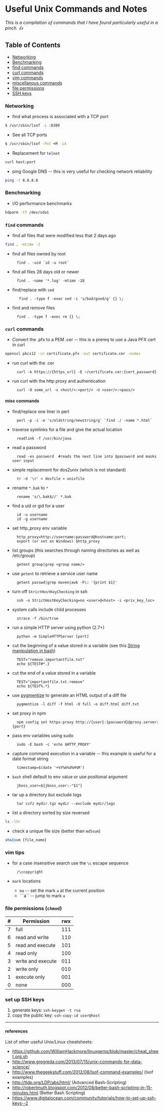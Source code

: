 Useful Unix Commands and Notes
==============================

_This is a compilation of commands that I have found particularly useful in a pinch. :+1:_

## Table of Contents

* [Networking](#networking)  
* [Benchmarking](#benchmarking)
* [find commands](#find-commands)  
* [curl commands](#curl-commands)  
* [vim commands](#vim-tips)
* [miscellanous commands](#misc-commands)  
* [file permissions](#file-permissions-chmod)  
* [SSH keys](#set-up-ssh-keys)

### Networking

* find what process is associated with a TCP port

```bash
$ /usr/sbin/lsof -i :8380
```
		
* See all TCP ports

```bash
$ /usr/sbin/lsof -Pnl +M -i4
```

* Replacement for `telnet`
	
```bash
curl host:port
```

* ping Google DNS -- this is very useful for checking network reliability

```bash
ping -t 8.8.8.8
```

### Benchmarking

* I/O performance benchmarks

```bash
hdparm -tT /dev/sda1
```
		
### `find` commands		

* find all files that were modified less that 2 days ago
 
```bash
find . -mtime -2
```

* find all files owned by root

		find . -uid `id -u root`
	
* find all files 28 days old or newer

		find . -name '*.log' -mtime -28
		
* find/replace with `sed`

		 find . -type f -exec sed -i 's/bad/good/g' {} \;
    
* find and remove files

		find . -type f -exec rm {} \;
		
### `curl` commands

* Convert the .pfx to a PEM .cer -- this is a prereq to use a Java PFX cert in curl

```bash
openssl pkcs12 -in certificate.pfx -out certificate.cer -nodes
```

* run curl with the .cer

		curl -k https://{https_url} -E ~/certificate.cer:{cert_password}
	
* run curl with the http proxy and authentication

		curl -O some_url -x <host/>:<port/> -U <user/>:<pass/>


#### misc commands		

* find/replace one liner in perl

		perl -p -i -e 's/oldstring/newstring/g' `find ./ -name *.html`

* traverse symlinks for a file and give the actual location
 
		readlink -f /usr/bin/java

	
* read a password

		read -es password  #reads the next line into $password and masks user input
	
* simple replacement for dos2unix (which is not standard)

		tr -d '\r' < dosfile > unixfile
		
* rename `*.bak` to `*`

		rename 's/\.bak$//' *.bak	
	
* find a uid or gid for a user

		id -u username
		id -g username

* set http_proxy env variable

		http_proxy=http://username:password@hostname:port;
		export (or set on Windows) $http_proxy		
		
		
* list groups (this searches through naming directories as well as /etc/group)
		
		getent group|grep <group name/>

* use `getent` to retrieve a service user name

		getent passwd|grep maven|awk -F\: '{print $1}'
		
* turn off `StrictHostKeyChecking` in ssh

		ssh -o StrictHostKeyChecking=no <user>@<host> -i <priv_key_loc> 

* system calls include child processes

		strace -f /bin/true		
		
* run a simple HTTP server using python (2.7+)

		python -m SimpleHTTPServer [port]
		
* cut the beginning of a value stored in a variable (see this [String manipulation in bash](http://tldp.org/LDP/abs/html/string-manipulation.html))

		TEST="remove.importantfile.txt"
		echo ${TEST#*.}
		
* cut the end of a value stored in a variable

		TEST="importantfile.txt.remove"
		echo ${TEST%.*}
	
* use [pygmentize](http://pygments.org/docs/cmdline/) to generate an HTML output of a diff file

		pygmentize -l diff -f html -O full -o diff.html diff.txt
		
* set proxy in npm

		npm config set https-proxy http://{user}:{password}@proxy.server:{port}
		
* pass env variables using sudo

		sudo -E bash -c 'echo $HTTP_PROXY'	
		
* capture command execution in a variable -- this example is useful for a date format string

		timestamp=$(date '+%Y%m%d%H%M')
		
* `bash` shell default to env value or use positional argument

		jboss_user=${jboss_user:-"$1"}
		
* tar up a directory but exclude logs

		tar cvfz mydir.tgz mydir --exclude mydir/logs
		
* list a directory sorted by size reversed
```bash
ls -lSr
```
* check a unique file size (better than `md5sum`)
```bash
sha1sum {file_name}
```


### vim tips

* for a case insensitive search use the `\c` escape sequence

		/\ccopyright

* `mark` locations

 	+ `ma` -- set the mark `a` at the current position
 	+ ```a`` -- jump to mark `a`
		
### file permissions (`chmod`)


|  #  | Permission        | rwx |
| --- | ----------------- | --- |
| 7   | full              | 111 |
| 6   | read and write    | 110 |
| 5   | read and execute  | 101 |
| 4   | read only         | 100 |
| 3   | write and execute | 011 |
| 2   | write only        | 010 |
| 1   | execute only      | 001 |
| 0   | none              | 000 |

### set up SSH keys

1. generate keys: `ssh-keygen -t rsa`
2. copy the public key: `ssh-copy-id user@host`


-----

#### references

List of other useful Unix/Linux cheatsheets:

* https://github.com/WilliamHackmore/linuxgems/blob/master/cheat_sheet.org.sh
* http://www.gregreda.com/2013/07/15/unix-commands-for-data-science/
* http://www.thegeekstuff.com/2012/08/lsof-command-examples/ (lsof examples)
* http://tldp.org/LDP/abs/html/ (Advanced Bash-Scripting)
* http://robertmuth.blogspot.com/2012/08/better-bash-scripting-in-15-minutes.html (Better Bash Scripting)
* https://www.digitalocean.com/community/tutorials/how-to-set-up-ssh-keys--2
